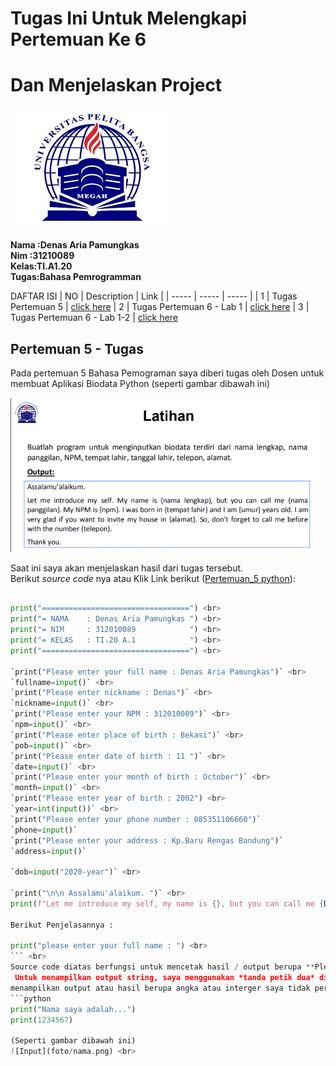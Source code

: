 # **Tugas Ini Untuk Melengkapi Pertemuan Ke 6**

# Dan Menjelaskan Project 

![logo](foto/logo.jpg) 

**Nama :Denas Aria Pamungkas** <br>
**Nim :31210089** <br>
**Kelas:TI.A1.20** <br>
**Tugas:Bahasa Pemrogramman** <br>

DAFTAR ISI
| NO | Description | Link |
| ----- | ----- | ----- |
| 1 | Tugas Pertemuan 5 | [click here](#pertemuan-5---tugas)
| 2 | Tugas Pertemuan 6 - Lab 1 | [click here](#pertemuan-6---lab-1)
| 3 | Tugas Pertemuan 6 - Lab 1-2 | [click here](pertemuan-6---lab-1-2)

## Pertemuan 5 - Tugas

Pada pertemuan 5 Bahasa Pemograman saya diberi tugas oleh Dosen untuk membuat Aplikasi Biodata Python (seperti gambar dibawah ini) <br>

![Tugas](foto/logo.png)

Saat ini saya akan menjelaskan hasil dari tugas tersebut. <br>
Berikut *source code* nya atau Klik Link berikut ([Pertemuan_5 python](pertemuan_5.py)): <br>
```python <br>

print("=================================") <br> 
print("= NAMA    : Denas Aria Pamungkas ") <br>
print("= NIM     : 312010089            ") <br>
print("= KELAS   : TI.20 A.1            ") <br>
print("=================================") <br>

`print("Please enter your full name : Denas Aria Pamungkas")` <br>
`fullname=input()` <br>
`print("Please enter nickname : Denas")` <br>
`nickname=input()` <br>
`print("Please enter your NPM : 312010089")` <br>
`npm=input()` <br>
`print("Please enter place of birth : Bekasi")` <br>
`pob=input()` <br>
`print("Please enter date of birth : 11 ")` <br> 
`date=input()` <br>
`print("Please enter your month of birth : October")` <br>
`month=input()` <br>
`print("Please enter year of birth : 2002") <br>
`year=int(input())` <br>
`print("Please enter your phone number : 085351106660")`
`phone=input()`
`print("Please enter your address : Kp.Baru Rengas Bandung")`
`address=input()`

`dob=input("2020-year")` <br>

`print("\n\n Assalamu'alaikum. ")` <br>
print(f"Let me introduce my self, my name is {}, but you can call me {Denas Aria Pamungkas}, my NPM {3120110089}, I was born in{Bekasi} and iam {2020} years old, I am very glad if you want to invite my house in {Kp.Baru Rengas Bandung}, So don't forget to call me before with the number {085151106660}, \n\n Thanks you ")

Berikut Penjelasannya :

print("please enter your full name : ") <br>
``` <br>
Source code diatas berfungsi untuk mencetak hasil / output berupa **Please enter your full name :** ". <br>
 Untuk menampilkan output string, saya menggunakan *tanda petik dua* didalam fungsi print(), sedangkan jika saya ingin 
menampilkan output atau hasil berupa angka atau interger saya tidak perlu menggunakan *tanda petik dua*. Contohnya : <br>
```python
print("Nama saya adalah...")
print(1234567)

(Seperti gambar dibawah ini)
![Input](foto/nama.png) <br>

